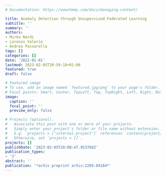 ```yaml
---
# Documentation: https://wowchemy.com/docs/managing-content/

title: Anomaly Detection through Unsupervised Federated Learning
subtitle: ''
summary: ''
authors:
- Mirko Nardi
- Lorenzo Valerio
- Andrea Passarella
tags: []
categories: []
date: '2022-01-01'
lastmod: 2023-02-05T20:59:18+01:00
featured: true
draft: false

# Featured image
# To use, add an image named `featured.jpg/png` to your page's folder.
# Focal points: Smart, Center, TopLeft, Top, TopRight, Left, Right, BottomLeft, Bottom, BottomRight.
image:
  caption: ''
  focal_point: ''
  preview_only: false

# Projects (optional).
#   Associate this post with one or more of your projects.
#   Simply enter your project's folder or file name without extension.
#   E.g. `projects = ["internal-project"]` references `content/project/deep-learning/index.md`.
#   Otherwise, set `projects = []`.
projects: []
publishDate: '2023-02-05T20:08:47.953768Z'
publication_types:
- '2'
abstract: ''
publication: '*arXiv preprint arXiv:2209.04184*'
---
```

